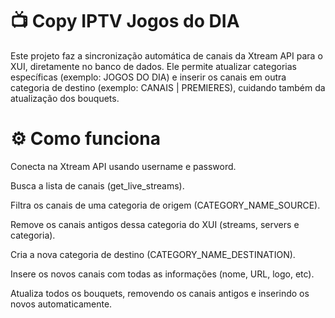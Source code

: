 # 📺 Copy IPTV Jogos do DIA

Este projeto faz a sincronização automática de canais da Xtream API para o XUI, diretamente no banco de dados.
Ele permite atualizar categorias específicas (exemplo: JOGOS DO DIA) e inserir os canais em outra categoria de destino (exemplo: CANAIS | PREMIERES), cuidando também da atualização dos bouquets.

# ⚙️ Como funciona

Conecta na Xtream API usando username e password.

Busca a lista de canais (get_live_streams).

Filtra os canais de uma categoria de origem (CATEGORY_NAME_SOURCE).

Remove os canais antigos dessa categoria do XUI (streams, servers e categoria).

Cria a nova categoria de destino (CATEGORY_NAME_DESTINATION).

Insere os novos canais com todas as informações (nome, URL, logo, etc).

Atualiza todos os bouquets, removendo os canais antigos e inserindo os novos automaticamente.
